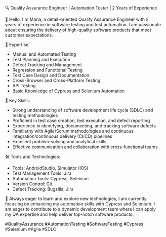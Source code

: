 
🔍 Quality Assurance Engineer | Automation Tester | 2 Years of Experience

👋 Hello, I'm Maria, a detail-oriented Quality Assurance Engineer with 2 years of experience in software testing and test automation. I am passionate about ensuring the delivery of high-quality software products that meet customer expectations.

🔬 Expertise:
- Manual and Automated Testing
- Test Planning and Execution
- Defect Tracking and Management
- Regression and Functional Testing
- Test Case Design and Documentation
- Cross-Browser and Cross-Platform Testing
- API Testing
- Basic Knowledge of Cypress and Selenium Automation

💪 Key Skills:
- Strong understanding of software development life cycle (SDLC) and testing methodologies
- Proficient in test case creation, test execution, and defect reporting
- Experience in identifying, documenting, and tracking software defects
- Familiarity with Agile/Scrum methodologies and continuous integration/continuous delivery (CI/CD) pipelines
- Excellent problem-solving and analytical skills
- Effective communication and collaboration with cross-functional teams

🛠️ Tools and Technologies:
- Tools: AndroidStudio, Simulator (IOS)
- Test Management Tools: Jira
- Automation Tools: Cypress, Selenium
- Version Control: Git
- Defect Tracking: Bugzilla, Jira

🌱 Always eager to learn and explore new technologies, I am currently focusing on enhancing my automation skills with Cypress and Selenium. I am eager to contribute to a dynamic development team where I can apply my QA expertise and help deliver top-notch software products.


#QualityAssurance #AutomationTesting #SoftwareTesting #Cypress #Selenium #Agile #SDLC
